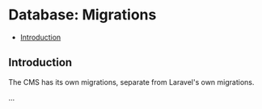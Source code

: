 # Database: Migrations

- [Introduction](#introduction)

<a name="introduction"></a>
## Introduction

The CMS has its own migrations, separate from Laravel's own migrations.

... 

